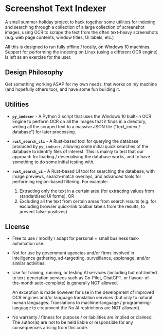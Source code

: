 Screenshot Text Indexer
=======================

A small summer-holiday project to hack together some utilities for indexing and searching through
a collection of a large collection of screenshot images, using OCR to scrape the text from the
often text-heavy screenshots (e.g. web page contents, window titles, UI labels, etc.)

All this is designed to run fully offline / locally, on Windows 10 machines. Support for performing
the indexing on Linux (using a different OCR engine) is left as an exercise for the user.

## Design Philosophy

Get something working ASAP for my own needs, that works on my machine (and hopefully others too),
and have some fun building it.

## Utilities

* **`py_indexer`** - A Python 3 script that uses the Windows 10 built-in OCR Engine to perform
  OCR on all the images that it finds in a directory, writing all the scraped text to a massive
  JSON file ("text_index / database") for later processing.

* **`rust_search_cli`** - A Rust-based tool for querying the database produced by `py_indexer`,
  allowing some initial quick searches of the database to identify files of interest. This is
  mainly to test that our approach for loading / deserialising the database works, and to have
  something to do some initial testing with.

* **`rust_search_ui`** - A Rust-based UI tool for searching the database, with image previews,
  search-match overlays, and advanced tools for performing region-based filtering. For example:
  1) Extracting only the text in a certain area (for extracting values from standardised UI forms), OR
  2) Excluding all the text from certain areas from search results (e.g. for excluding browser quick-link
     toolbar labels from the results, to prevent false-positives)

## License

* Free to use / modify / adapt for personal + small business task-automation use.

* Not for use by government agencies and/or firms involved in intelligence gathering,
  ad-targetting, surveillance, espionage, and/or similar activities.

* Use for training, running, or testing AI services (including but not limited to text-generation
  services such as Co-Pilot, ChatGPT, or flavour-of-the-month auto-complete) is generally NOT allowed.
  
  An exception is made however for use in the development of improved OCR engines and/or language
  translation services (but only to natural human languages. Translations to machine-language /
  programming-language to circumvent the No AI restrictions are NOT allowed).
 
* No warranty / fitness for purpose / or liabilities are implied or claimed. The author(s) are not
  to be held liable or responsible for any consequences arising from this code.


